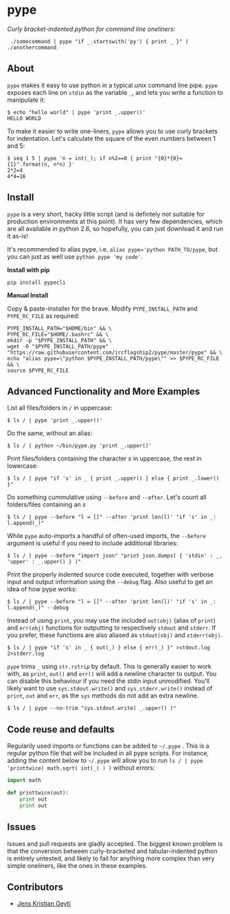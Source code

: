 pype
====

*Curly bracket-indented python for command line oneliners:*

```shell
 ./somecommand | pype "if _.startswith('py') { print _ }" | ./anothercommand
```

About
-----
`pype` makes it easy to use python in a typical unix command line pipe. `pype` exposes
each line on `stdin` as the variable `_`, and lets you write a function to manipulate it:

```shell
$ echo "hello world" | pype 'print _.upper()'
HELLO WORLD
```

To make it easier to write one-liners, `pype` allows you to use curly brackets for indentation. 
Let's calculate the square of the even numbers between 1 and 5:

```shell
$ seq 1 5 | pype 'n = int(_); if n%2==0 { print "{0}*{0}={1}".format(n, n*n) }'
2*2=4
4*4=16
```

Install
-------

`pype` is a very short, hacky little script (and is defintely not suitable for production
environments at this point). It has very few dependencies, which are all available in 
python 2.6, so hopefully, you can just download it and run it as-is!

It's recommended to alias pype, i.e. `alias pype='python PATH_TO/pype`, but you
can just as well use `python pype 'my code'`.

**Install with pip**

```
pip install pypecli
```

**Manual Install**

Copy & paste-installer for the brave. Modify `PYPE_INSTALL_PATH` and `PYPE_RC_FILE` as required:

```shell
PYPE_INSTALL_PATH="$HOME/bin" && \
PYPE_RC_FILE="$HOME/.bashrc" && \
mkdir -p "$PYPE_INSTALL_PATH" && \
wget -O "$PYPE_INSTALL_PATH/pype" "https://raw.githubusercontent.com/ircflagship2/pype/master/pype" && \
echo "alias pype=\"python $PYPE_INSTALL_PATH/pype\"" >> $PYPE_RC_FILE && \
source $PYPE_RC_FILE
```

Advanced Functionality and More Examples
----------------------------------------

List all files/folders in `/` in uppercase:

```shell
$ ls / | pype 'print _.upper()'
```

Do the same, without an alias:

```shell
$ ls / | python ~/bin/pype.py 'print _.upper()'
```

Print files/folders containing the character *s* in uppercase, the rest in lowercase:

```shell
$ ls / | pype "if 's' in _ { print _.upper() } else { print _.lower() }"
```

Do something cummulative using `--before` and `--after`. Let's count all
folders/files containing an *s*

```shell
$ ls / | pype --before "l = []" --after 'print len(l)' "if 's' in _: l.append(_)"
```

While `pype` auto-imports a handful of often-used imports, the `--before` argument is 
useful if you need to include additional libraries:

```shell
$ ls / | pype --before "import json" "print json.dumps( { 'stdin' : _, 'upper' : _.upper() } )"
```

Print the properly indented source code executed, together with verbose input
and output information using the `--debug` flag. Also useful to get an idea
of how pype works:

```shell
$ ls / | pype --before "l = []" --after 'print len(l)' "if 's' in _: l.append(_)" --debug
```

Instead of using `print`, you may use the included `out(obj)` (alias of `print`) 
and `err(obj)` functions for outputting to respectively `stdout` and `stderr`.
If you prefer, these functions are also aliased as `stdout(obj)` and `stderr(obj)`.

```shell
$ ls / | pype "if 's' in _ { out(_) } else { err(_) }" >stdout.log 2>stderr.log
```

`pype` trims `_` using `str.rstrip` by default. This is generally easier to work with, as `print`,
`out()` and `err()` will add a newline character to output. You can disable this 
behaviour if you need the stdin input unmodified. You'll likely want to use 
`sys.stdout.write()` and `sys.stderr.write()` instead of `print`, `out` and `err`, as the 
`sys` methods do not add an extra newline.

```shell
$ ls / | pype --no-trim "sys.stdout.write( _.upper() )"
```

Code reuse and defaults
-------------

Regularily used imports or functions can be added to `~/.pype` . This is a
regular python file that will be included in all pype scripts. For instance, adding the 
content below to `~/.pype` will allow you to run 
`ls / | pype 'printtwice( math.sqrt( int(_) ) )` without errors:

```python
import math

def printtwice(out):
	print out
	print out
```

Issues
------

Issues and pull requests are gladly accepted. The biggest known problem is that the conversion
between curly-bracketed and tabular-indented python is entirely untested, and likely to fail for
anything more complex than very simple oneliners, like the ones in these examples.

Contributors
------------

- [Jens Kristian Geyti](http://www.github.com/jkgeyti)
